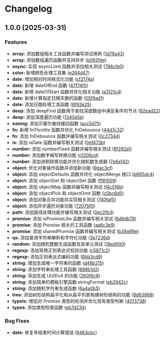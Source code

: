 # Changelog

## 1.0.0 (2025-03-31)


### Features

* **array:** 添加数组相关工具函数并编写测试用例 ([1d79a43](https://github.com/cloudcome/utils/commit/1d79a434d017344773557c249c0c42e1b5f297a5))
* **array:** 添加数组遍历函数并支持异步 ([b092fde](https://github.com/cloudcome/utils/commit/b092fde20880f9c68f9c96e1183af1e85914484a))
* **async:** 实现 asyncLimit 函数并添加相关测试 ([766cfe0](https://github.com/cloudcome/utils/commit/766cfe0b1d7754d30622d0ccf5585d9c54294a44))
* **color:** 新增颜色处理工具集 ([e264d47](https://github.com/cloudcome/utils/commit/e264d4708f68a4fd928e3e07bf2be8458935fbdf))
* **date:** 增加相对时间格式化功能 ([cf2174a](https://github.com/cloudcome/utils/commit/cf2174a1ba434be6f9ff1a042fea9428a8238ad1))
* **date:** 新增 dateOfEnd 函数 ([47f74f0](https://github.com/cloudcome/utils/commit/47f74f06515dea7942adcf38290c4721c79bb9e2))
* **date:** 新增 dateOfStart 函数并优化相关功能 ([a3121c4](https://github.com/cloudcome/utils/commit/a3121c4c52fde42500a60fe4697e03e21c26d65b))
* **date:** 新增计算指定日期天数的函数 ([05f9ad1](https://github.com/cloudcome/utils/commit/05f9ad1a0935e86a5a61735c9571334dd65d3b90))
* **date:** 添加日期处理工具函数 ([8f93e25](https://github.com/cloudcome/utils/commit/8f93e2553711ab7cb7381231780d7023fcb933f5))
* **deep:** 添加 deepFind 函数用于查找深度数组中满足条件的节点 ([62ead22](https://github.com/cloudcome/utils/commit/62ead2271dbabe6f2fe6e91f719a4ec14af7b77d))
* **deep:** 添加深度遍历功能 ([1340a5e](https://github.com/cloudcome/utils/commit/1340a5e12f7a627b6d6dd785f12f3dae4487daa6))
* **easing:** 添加贝塞尔曲线缓动函数 ([acc5d75](https://github.com/cloudcome/utils/commit/acc5d756e3944c975512bde3355f9cf776f84d62))
* **fn:** 新增 fnThrottle 函数并优化 fnDebounce ([44d7c32](https://github.com/cloudcome/utils/commit/44d7c32e05d6944a0c8b9c396e145721cce8ead0))
* **fn:** 添加 fnDebounce 函数并编写相关测试 ([0c27344](https://github.com/cloudcome/utils/commit/0c2734458e599cac373e1d093662fb6d0a69afd9))
* **is:** 添加 isDate 函数并编写相关测试 ([0ef473b](https://github.com/cloudcome/utils/commit/0ef473ba168c7fa577d446e1eb249c5e480c1887))
* **number:** 添加 numberFixed 函数并编写相关测试 ([8f292a1](https://github.com/cloudcome/utils/commit/8f292a1027f94002160c76b5e0cab6cba9befa94))
* **number:** 添加数字缩写转换功能 ([c1206cd](https://github.com/cloudcome/utils/commit/c1206cd9f4da75d4cb6c9e8e22d5be15971837c6))
* **number:** 添加进制转换功能并优化随机数生成器 ([7e6a142](https://github.com/cloudcome/utils/commit/7e6a142ab491b027c98a533e26c8a7c616c36ba0))
* **object:** 优化对象操作函数并添加新功能 ([9dac3cf](https://github.com/cloudcome/utils/commit/9dac3cfa568b5e47eae1d6aad163e4dd91dafd2f))
* **object:** 添加 objectDefaults 函数并优化 objectMerge 接口 ([b665dc4](https://github.com/cloudcome/utils/commit/b665dc446c9be95da2fb4d0ea3fb57718290ee5b))
* **object:** 添加 objectGet 和 objectSet 函数 ([ff81009](https://github.com/cloudcome/utils/commit/ff8100962646c25988115c2e9fefed5f0075e015))
* **object:** 添加 objectMap 函数并编写相关测试 ([f4c516b](https://github.com/cloudcome/utils/commit/f4c516b68c1e73e41ab8dee7a5464b53fdf45fd6))
* **object:** 添加 objectPick 和 objectOmit 函数 ([c0bc6d5](https://github.com/cloudcome/utils/commit/c0bc6d573a6ed45b67406057a165b2e8b858ceea))
* **object:** 添加对象合并功能并实现相关测试 ([740faf5](https://github.com/cloudcome/utils/commit/740faf5afbef08242405f4c5576f214253a76845))
* **object:** 添加异步遍历对象功能 ([72075f0](https://github.com/cloudcome/utils/commit/72075f095ed0b71a011786168aedd8c96c375cc9))
* **path:** 添加路径处理功能并编写相关测试 ([0ec2fb3](https://github.com/cloudcome/utils/commit/0ec2fb3a1feaf3c2cf956bedb6d95b5d7c9d18e2))
* **promise:** 添加 isPromiseLike 函数并编写相关测试 ([8d9db78](https://github.com/cloudcome/utils/commit/8d9db783c10b95e3981ca19161cd91f730192afc))
* **promise:** 添加 Promise 相关的工具函数 ([aa6c3e9](https://github.com/cloudcome/utils/commit/aa6c3e9f25abf8dd9565f3a93644c45ae123ec4a))
* **promise:** 添加 sharedPromise 函数并编写相关测试 ([b39a99e](https://github.com/cloudcome/utils/commit/b39a99e3b46d364e3023e58748752ad8297017ba))
* **qs:** 添加查询字符串解析和字符化功能 ([3e7236d](https://github.com/cloudcome/utils/commit/3e7236d6531e491c1e8d39f0059cc8acae63d3d0))
* **random:** 添加随机整数生成函数及其单元测试 ([18ed000](https://github.com/cloudcome/utils/commit/18ed000b396e636e0d0c4028bfbf2c7456a13c95))
* **regexp:** 添加常用正则表达式校验功能 ([c5871c2](https://github.com/cloudcome/utils/commit/c5871c23fc1e6956ff3fbbc59e8378aa08fa7cfa))
* **regexp:** 添加正则表达式编码功能 ([6bb3cd9](https://github.com/cloudcome/utils/commit/6bb3cd9f3cbc3c948f160abdcbf15f060ec55bba))
* **string:** 增加生成唯一字符串的函数 ([d48b215](https://github.com/cloudcome/utils/commit/d48b215e14835c44ba7195ee510f12dc640716c7))
* **string:** 添加字符串处理工具函数 ([889b1d2](https://github.com/cloudcome/utils/commit/889b1d2dbf80e6448e1d1aa50fcc45db09d7d657))
* **string:** 添加生成 UUIDv4 的功能 ([260f6c6](https://github.com/cloudcome/utils/commit/260f6c6dff0770ba0cad05053f1f59d4ee6147df))
* **string:** 添加简单的模板引擎函数 stringFormat ([eb2942c](https://github.com/cloudcome/utils/commit/eb2942ce502ba12b1e714f17483dc32db95f6cf2))
* **string:** 添加随机字符串生成函数 ([6a4a0b5](https://github.com/cloudcome/utils/commit/6a4a0b52869538a92f055b879baced30a634df82))
* **tree:** 添加树形结构扁平化和从扁平列表构建树形结构的功能 ([8d63868](https://github.com/cloudcome/utils/commit/8d63868c298856d3373b9275bcff20d9c96ccd01))
* **typeIs:** 增加对 Promise 类型的检测并优化现有类型判断 ([4013738](https://github.com/cloudcome/utils/commit/40137387f45bb89a0bc6924d2a9b363b8eb193f3))
* **types:** 添加类型检查函数 ([eb7d234](https://github.com/cloudcome/utils/commit/eb7d2344b2270b2b025a465c8d6afb54f4260c94))


### Bug Fixes

* **date:** 修复年结束时间计算错误 ([9463cbc](https://github.com/cloudcome/utils/commit/9463cbcd5095553026b63858d75b353a10230b60))
